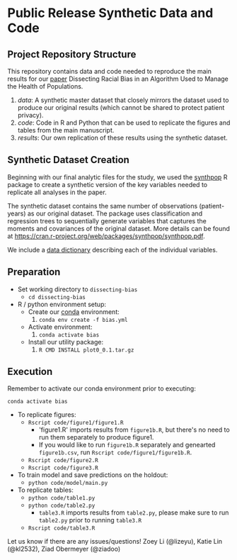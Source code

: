 # Public Release Synthetic Data and Code

## Project Repository Structure

This repository contains data and code needed to reproduce the main results for our [paper]() Dissecting Racial Bias in an Algorithm Used to Manage the Health of Populations.

1. *data*: A synthetic master dataset that closely mirrors the dataset used to produce our original results (which cannot be shared to protect patient privacy).
2. *code*: Code in R and Python that can be used to replicate the figures and tables from the main manuscript.
3. *results*: Our own replication of these results using the synthetic dataset.

## Synthetic Dataset Creation

Beginning with our final analytic files for the study, we used the [synthpop](https://cran.r-project.org/web/packages/synthpop/index.html) R package to create a synthetic version of the key variables needed to replicate all analyses in the paper.

The synthetic dataset contains the same number of observations (patient-years) as our original dataset. The package uses classification and regression trees to sequentially generate variables that captures the moments and covariances of the original dataset. More details can be found at https://cran.r-project.org/web/packages/synthpop/synthpop.pdf.

We include a [data dictionary](./data/data_dictionary.md) describing each of the individual variables.


## Preparation

- Set working directory to `dissecting-bias`
    - `cd dissecting-bias`
- R / python environment setup:
    - Create our [conda](https://www.anaconda.com/distribution/) environment:
        1. `conda env create -f bias.yml`
    - Activate environment:
        1. `conda activate bias`
    - Install our utility package:
        1. `R CMD INSTALL plot0_0.1.tar.gz`

## Execution
Remember to activate our conda environment prior to executing:
```
conda activate bias
```

- To replicate figures:
    - `Rscript code/figure1/figure1.R`
        - 'figure1.R' imports results from `figure1b.R`, but there's no need to
          run them separately to produce figure1.
        - If you would like to run `figure1b.R` separately and genearted `figure1b.csv`, run `Rscript code/figure1/figure1b.R`.
    - `Rscript code/figure2.R`
    - `Rscript code/figure3.R`
- To train model and save predictions on the holdout:
    - `python code/model/main.py`
- To replicate tables:
    - `python code/table1.py`
    - `python code/table2.py`
        - `table3.R` imports results from `table2.py`, please make sure to run
          `table2.py` prior to running `table3.R`
    - `Rscript code/table3.R`

Let us know if there are any issues/questions! Zoey Li (@lizeyu), Katie Lin (@kl2532), Ziad Obermeyer (@ziadoo)
